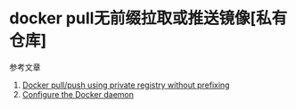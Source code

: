 # docker pull无前缀拉取或推送镜像[私有仓库]

参考文章

1. [Docker pull/push using private registry without prefixing](https://stackoverflow.com/questions/39741501/docker-pull-push-using-private-registry-without-prefixing)
2. [Configure the Docker daemon](https://docs.docker.com/registry/recipes/mirror/)

